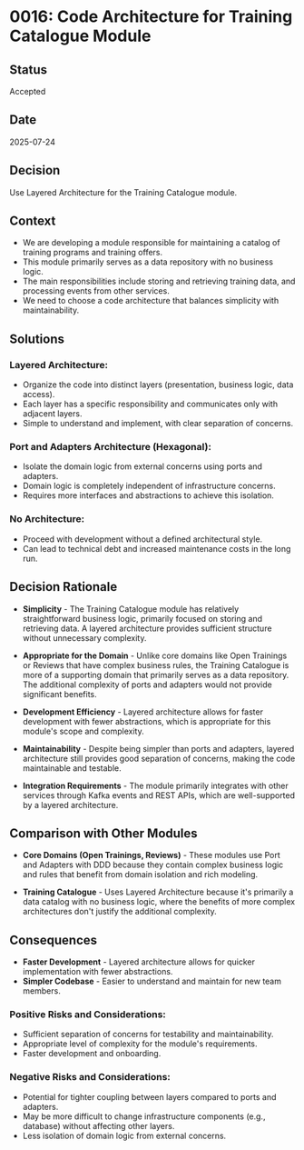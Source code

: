 # 0016: Code Architecture for Training Catalogue Module

## Status

Accepted

## Date

2025-07-24

## Decision

Use Layered Architecture for the Training Catalogue module.

## Context

* We are developing a module responsible for maintaining a catalog of training programs and training offers.
* This module primarily serves as a data repository with no business logic.
* The main responsibilities include storing and retrieving training data, and processing events from other services.
* We need to choose a code architecture that balances simplicity with maintainability.

## Solutions

### Layered Architecture:
* Organize the code into distinct layers (presentation, business logic, data access).
* Each layer has a specific responsibility and communicates only with adjacent layers.
* Simple to understand and implement, with clear separation of concerns.

### Port and Adapters Architecture (Hexagonal):
* Isolate the domain logic from external concerns using ports and adapters.
* Domain logic is completely independent of infrastructure concerns.
* Requires more interfaces and abstractions to achieve this isolation.

### No Architecture:
* Proceed with development without a defined architectural style.
* Can lead to technical debt and increased maintenance costs in the long run.

## Decision Rationale

* **Simplicity** - The Training Catalogue module has relatively straightforward business logic, primarily focused on storing and retrieving data. A layered architecture provides sufficient structure without unnecessary complexity.

* **Appropriate for the Domain** - Unlike core domains like Open Trainings or Reviews that have complex business rules, the Training Catalogue is more of a supporting domain that primarily serves as a data repository. The additional complexity of ports and adapters would not provide significant benefits.

* **Development Efficiency** - Layered architecture allows for faster development with fewer abstractions, which is appropriate for this module's scope and complexity.

* **Maintainability** - Despite being simpler than ports and adapters, layered architecture still provides good separation of concerns, making the code maintainable and testable.

* **Integration Requirements** - The module primarily integrates with other services through Kafka events and REST APIs, which are well-supported by a layered architecture.

## Comparison with Other Modules

* **Core Domains (Open Trainings, Reviews)** - These modules use Port and Adapters with DDD because they contain complex business logic and rules that benefit from domain isolation and rich modeling.

* **Training Catalogue** - Uses Layered Architecture because it's primarily a data catalog with no business logic, where the benefits of more complex architectures don't justify the additional complexity.

## Consequences

* **Faster Development** - Layered architecture allows for quicker implementation with fewer abstractions.
* **Simpler Codebase** - Easier to understand and maintain for new team members.

### Positive Risks and Considerations:

* Sufficient separation of concerns for testability and maintainability.
* Appropriate level of complexity for the module's requirements.
* Faster development and onboarding.

### Negative Risks and Considerations:

* Potential for tighter coupling between layers compared to ports and adapters.
* May be more difficult to change infrastructure components (e.g., database) without affecting other layers.
* Less isolation of domain logic from external concerns.